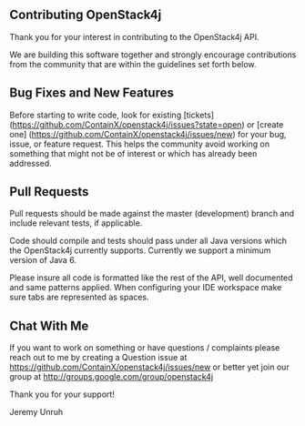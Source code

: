 ## Contributing OpenStack4j

Thank you for your interest in contributing to the OpenStack4j API.

We are building this software together and strongly encourage contributions
from the community that are within the guidelines set forth below.

Bug Fixes and New Features
--------------------------

Before starting to write code, look for existing [tickets]
(https://github.com/ContainX/openstack4j/issues?state=open) or [create one]
(https://github.com/ContainX/openstack4j/issues/new) 
for your bug, issue, or feature request. This helps the community
avoid working on something that might not be of interest or which
has already been addressed.

Pull Requests
-------------

Pull requests should be made against the master (development)
branch and include relevant tests, if applicable. 

Code should compile and tests should pass under all Java versions 
which the OpenStack4j currently supports.  Currently we support
a minimum version of Java 6.

Please insure all code is formatted like the rest of the API, well documented and same patterns applied. When configuring your IDE workspace make sure tabs are represented as spaces.

Chat With Me
------------

If you want to work on something or have questions / complaints please reach
out to me by creating a Question issue at https://github.com/ContainX/openstack4j/issues/new or better yet join our group at http://groups.google.com/group/openstack4j

Thank you for your support!

Jeremy Unruh
